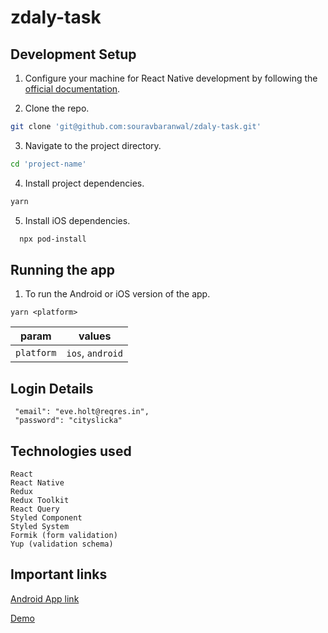 # zdaly-task
## Development Setup

1. Configure your machine for React Native development by following the [official documentation](https://reactnative.dev/docs/environment-setup).

2. Clone the repo.

```bash
git clone 'git@github.com:souravbaranwal/zdaly-task.git'
```

3. Navigate to the project directory.

```bash
cd 'project-name'
```

4. Install project dependencies.

```bash
yarn
```

5. Install iOS dependencies.

```bash
  npx pod-install
```

## Running the app

1. To run the Android or iOS version of the app.

```
yarn <platform>
```

| param         | values                   |
| ------------- | ------------------------ |
| `platform`    | `ios`, `android`         |


## Login Details
```
 "email": "eve.holt@reqres.in",
 "password": "cityslicka"
```

## Technologies used 
```
React
React Native
Redux
Redux Toolkit
React Query
Styled Component
Styled System 
Formik (form validation)
Yup (validation schema)
```

## Important links
[Android App link](https://drive.google.com/file/d/1iXMnCE1zxyDOX2u94IcqOV9QY4q135Oo/view?usp=share_link)

[Demo](https://vimeo.com/788687542/35eaec6639)